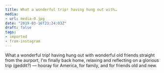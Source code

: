 ```yaml
---
title: What a wonderful trip! having hung out with…
media:
- url: media-0.jpg
date: "2019-03-16T23:24:03Z"
draft: false
tags:
- imported
- from-instagram
---
```

What a wonderful trip! having hung out with wonderful old friends straight from the aurport, I'm finally back home, relaxing and reflecting on a glorious trip \(geddit?) — hooray for America, for family, and for friends old and new.
